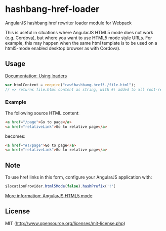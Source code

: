 # hashbang-href-loader
AngularJS hashbang href rewriter loader module for Webpack

This is useful in situations where AngularJS HTML5 mode does not work (e.g. Cordova), 
but where you want to use HTML5 mode style URLs. For example, this may happen when
the same html template is to be used on a html5-mode enabled desktop browser as with Cordova).

## Usage

[Documentation: Using loaders](http://webpack.github.io/docs/using-loaders.html)

``` javascript
var htmlContent = require("raw!hashbang-href!./file.html");
// => returns file.html content as string, with #! added to all root-relative href="" attributes
```

### Example

The following source HTML content:

``` html
<a href="/page">Go to page</a>
<a href="relativeLink">Go to relative page</a>
```

becomes:

``` html
<a href="#!/page">Go to page</a>
<a href="relativeLink">Go to relative page</a>
```

## Note

To use href links in this form, configure your AngularJS application with:
``` javascript
$locationProvider.html5Mode(false).hashPrefix('!')
```

[More information: AngularJS HTML5 mode](https://docs.angularjs.org/guide/$location)


## License

MIT (http://www.opensource.org/licenses/mit-license.php)

